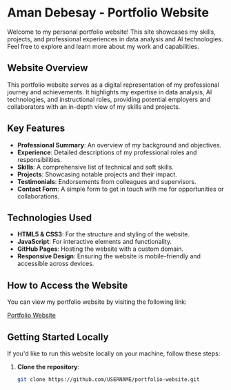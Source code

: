 # Aman Debesay - Portfolio Website

Welcome to my personal portfolio website! This site showcases my skills, projects, and professional experiences in data analysis and AI technologies. Feel free to explore and learn more about my work and capabilities.

## Website Overview

This portfolio website serves as a digital representation of my professional journey and achievements. It highlights my expertise in data analysis, AI technologies, and instructional roles, providing potential employers and collaborators with an in-depth view of my skills and projects.

## Key Features

- **Professional Summary**: An overview of my background and objectives.
- **Experience**: Detailed descriptions of my professional roles and responsibilities.
- **Skills**: A comprehensive list of technical and soft skills.
- **Projects**: Showcasing notable projects and their impact.
- **Testimonials**: Endorsements from colleagues and supervisors.
- **Contact Form**: A simple form to get in touch with me for opportunities or collaborations.

## Technologies Used

- **HTML5 & CSS3**: For the structure and styling of the website.
- **JavaScript**: For interactive elements and functionality.
- **GitHub Pages**: Hosting the website with a custom domain.
- **Responsive Design**: Ensuring the website is mobile-friendly and accessible across devices.

## How to Access the Website

You can view my portfolio website by visiting the following link:

[Portfolio Website](https://USERNAME.github.io/portfolio-website)

## Getting Started Locally

If you'd like to run this website locally on your machine, follow these steps:

1. **Clone the repository**:
   ```bash
   git clone https://github.com/USERNAME/portfolio-website.git
